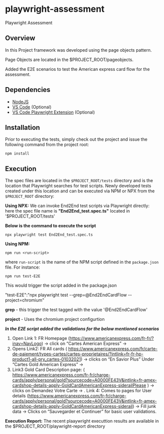# playwright-assessment
Playwright Assessment

## Overview

In this Project framework was developed using the page objects pattern.

Page Objects are located in the $PROJECT_ROOT/pageobjects.

Added the E2E scenarios to test the American express card flow for the assessment.

## Dependencies

* [NodeJS](https://nodejs.org/en/download/)
* [VS Code](https://code.visualstudio.com/download) (Optional)
* [VS Code Playwright Extension](https://playwright.dev/docs/getting-started-vscode) (Optional)

## Installation

Prior to executing the tests, simply check out the project and issue the following command from the project root:

~~~
npm install
~~~



## Execution

The spec files are located in the `$PROJECT_ROOT/tests` directory and is the location that Playwright searches for test scripts.  Newly developed tests created under this location and can be executed via NPM or NPX from the `$PROJECT_ROOT` directory:

**Using NPX:**
We can invoke End2End test scripts via Playwright directly:
here the spec file name is **"End2End_test.spec.ts"** located in '$PROJECT_ROOT/tests'

**Below is the command to execute the script**
~~~
npx playwright test End2End_test.spec.ts
~~~

**Using NPM:**
~~~
npm run <run-script>
~~~

where `run-script` is the name of the NPM script defined in the `package.json` file.  For instance:

~~~
npm run test-E2E
~~~

This would trigger the script added in the package.json 
  
"test-E2E":"npx playwright test --grep=@End2EndCardFlow --project=chromium"

**grep** - this trigger the test tagged with the value '@End2EndCardFlow'

**project** - Uses the chromium project configurtion



**_In the E2E script added the validations for the below mentioned scenarios_**
1. Open Link 1: FR  Homepage (https://www.americanexpress.com/fr-fr/?inav=NavLogo) -> click on “Cartes American Express” ->
2. Opens Link2: FR All cards ( https://www.americanexpress.com/fr/carte-de-paiement/types-cartes/cartes-proprietaires/?intlink=fr-fr-hp-product1-all-pry_cartes-01032021) -> clicks on “En Savior Plus” Under “Cartes Gold American Express” -> 
3. Link3 Gold Card Description page: ( https://www.americanexpress.com/fr-fr/charge-cards/apply/personal/gold?sourcecode=A0000FE43V&intlink=fr-amex-cardshop-details-apply-GoldCardAmericanExpress-siderailPlease ) -> clicks on Demandez Votre Carte ->
. Link 4: Comes to pages for User details (https://www.americanexpress.com/fr-fr/charge-cards/apply/personal/gold?sourcecode=A0000FE43V&intlink=fr-amex-cardshop-details-apply-GoldCardAmericanExpress-siderail) -> Fill junk data -> Clicks on “Sauvegarder et Continuer” for basic user validations.



**Execution Report:**
The recent plaaywright executtion results are available in the $PROJECT_ROOT/playwright-report directory
